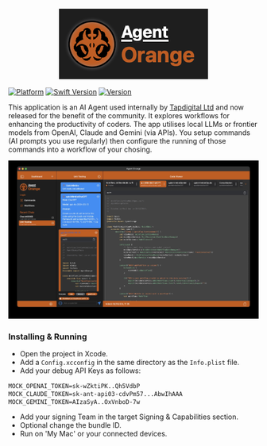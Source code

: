 <p align="center" >
  <img src="https://github.com/elprl/AgentOrange/blob/811f14842c3dee98876d82847515ab4a187677f0/logo.png" title="Agent Orange logo" float=left>
</p>

[![Platform](https://img.shields.io/badge/Platform-macOS_(catalyst)_%7C_iOS_%7C_iPadOS-orange)](https://github.com/elprl/AgentOrange)
[![Swift Version](https://img.shields.io/badge/Swift-6.0-orange)](https://github.com/elprl/AgentOrange)
[![Version](https://img.shields.io/badge/Version-1.3.0-orange)](https://github.com/elprl/AgentOrange)


This application is an AI Agent used internally by [Tapdigital Ltd](https://www.tapdigital.com) and now released for the benefit of the community. It explores workflows for enhancing the productivity of coders. The app utilises local LLMs or frontier models from OpenAI, Claude and Gemini (via APIs). You setup commands (AI prompts you use regularly) then configure the running of those commands into a workflow of your chosing.

<p align="center" >
  <img src="https://github.com/elprl/AgentOrange/blob/811f14842c3dee98876d82847515ab4a187677f0/screenshot.jpg" title="Agent Orange screenshot" float=left>
</p>

### Installing & Running

- Open the project in Xcode.
- Add a `Config.xcconfig` in the same directory as the `Info.plist` file.
- Add your debug API Keys as follows:
```
MOCK_OPENAI_TOKEN=sk-wZktiPK..Qh5VdbP
MOCK_CLAUDE_TOKEN=sk-ant-api03-cdvPm57...AbwIhAAA
MOCK_GEMINI_TOKEN=AIzaSyA..OxVnboD-7w

```
- Add your signing Team in the target Signing & Capabilities section.
- Optional change the bundle ID.
- Run on 'My Mac' or your connected devices.